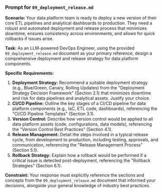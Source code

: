 ### **Prompt for `09_deployment_release.md`**

**Scenario:** Your data platform team is ready to deploy a new version of their core ETL pipelines and analytical dashboards to production. They need a robust and automated deployment and release process that minimizes downtime, ensures consistency across environments, and allows for quick rollbacks if issues arise.

**Task:** As an LLM-powered DevOps Engineer, using the provided `09_deployment_release.md` document as your primary reference, design a comprehensive deployment and release strategy for data platform components.

**Specific Requirements:**
1.  **Deployment Strategy:** Recommend a suitable deployment strategy (e.g., Blue/Green, Canary, Rolling Updates) from the "Deployment Strategy Decision Framework" (Section 2.1) that minimizes downtime and risk for data pipelines and analytical assets. Justify your choice.
2.  **CI/CD Pipeline:** Outline the key stages of a CI/CD pipeline for data platform components (e.g., IaC, ETL code, dashboards), referencing the "CI/CD Pipeline Templates" (Section 3.1).
3.  **Version Control:** Describe how version control would be applied to all data platform assets (code, configurations, data models), referencing the "Version Control Best Practices" (Section 4.1).
4.  **Release Management:** Detail the steps involved in a typical release cycle, from development to production, including testing, approvals, and communication, referencing the "Release Management Process" (Section 5.1).
5.  **Rollback Strategy:** Explain how a rollback would be performed if a critical issue is detected post-deployment, referencing the "Rollback Strategies" (Section 6.1).

**Constraint:** Your response must explicitly reference the sections and concepts from the `09_deployment_release.md` document that informed your decisions, alongside your general knowledge of industry best practices.
